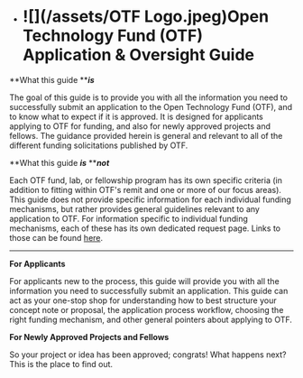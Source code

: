 * # ![](/assets/OTF Logo.jpeg)Open Technology Fund \(OTF\) Application & Oversight Guide

**What this guide **_**is**_

The goal of this guide is to provide you with all the information you need to successfully submit an application to the Open Technology Fund \(OTF\), and to know what to expect if it is approved. It is designed for applicants applying to OTF for funding, and also for newly approved projects and fellows. The guidance provided herein is general and relevant to all of the different funding solicitations published by OTF.

**What this guide **_**is**_** **_**not**_

Each OTF fund, lab, or fellowship program has its own specific criteria \(in addition to fitting within OTF's remit and one or more of our focus areas\). This guide does not provide specific information for each individual funding mechanisms, but rather provides general guidelines relevant to any application to OTF. For information specific to individual funding mechanisms, each of these has its own dedicated request page. Links to those can be found [here](https://www.opentech.fund/requests).

---

**For Applicants**

For applicants new to the process, this guide will provide you with all the information you need to successfully submit an application. This guide can act as your one-stop shop for understanding how to best structure your concept note or proposal, the application process workflow, choosing the right funding mechanism, and other general pointers about applying to OTF.

**For Newly Approved Projects and Fellows**

So your project or idea has been approved; congrats! What happens next? This is the place to find out.


